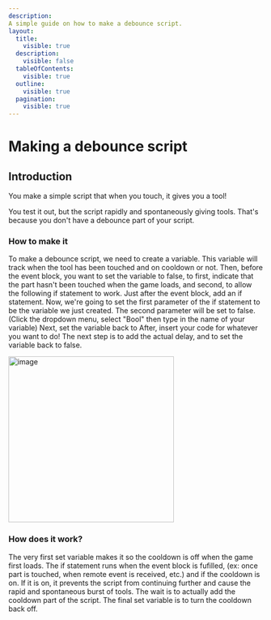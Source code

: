 ```yaml
---
description:
A simple guide on how to make a debounce script.
layout:
  title:
    visible: true
  description:
    visible: false
  tableOfContents:
    visible: true
  outline:
    visible: true
  pagination:
    visible: true
---
```


# Making a debounce script

## Introduction

You make a simple script that when you touch, it gives you a tool!

You test it out, but the script rapidly and spontaneously giving tools. That's because you don't have a debounce part of your script.

### How to make it

To make a debounce script, we need to create a variable. This variable will track when the tool has been touched and on cooldown or not. Then, before the event block, you want to set the variable to false,
to first, indicate that the part hasn't been touched when the game loads, and second, to allow the following if statement to work. Just after the event block, add an if statement. Now, we're going to set the first
parameter of the if statement to be the variable we just created. The second parameter will be set to false. (Click the dropdown menu, select "Bool" then type in the name of your variable) Next, set the variable back to  After, insert your code for whatever you want to do! The next step is to add the actual delay, and to set the variable back to false.

<img width="327" alt="image" src="https://cdn.discordapp.com/attachments/1127345394779689082/1128129802776363018/image.png">

### How does it work?

The very first set variable makes it so the cooldown is off when the game first loads. The if statement runs when the event block is fufilled, (ex: once part is touched, when remote event is received, etc.) and
if the cooldown is on. If it is on, it prevents the script from continuing further and cause the rapid and spontaneous burst of tools. The wait is to actually add the cooldown part of the script. The final set
variable is to turn the cooldown back off.
